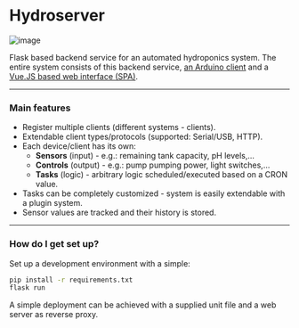 # Hydroserver #

![image](https://user-images.githubusercontent.com/10963153/133970728-844e82bf-ca50-44b0-8436-8051c48ecda5.png)

Flask based backend service for an automated hydroponics system. The entire system consists
of this backend service, [an Arduino client](https://github.com/jonasbrauer/hydro-client) and a
[Vue.JS based web interface (SPA)](https://github.com/jonasbrauer/hydroweb).

***

### Main features
* Register multiple clients (different systems - clients).
* Extendable client types/protocols (supported: Serial/USB, HTTP).
* Each device/client has its own:
  * **Sensors** (input) - e.g.: remaining tank capacity, pH levels,...
  * **Controls** (output) - e.g.: pump pumping power, light switches,...
  * **Tasks** (logic) - arbitrary logic scheduled/executed based on a CRON value.
* Tasks can be completely customized - system is easily extendable with a plugin system.
* Sensor values are tracked and their history is stored.

***

### How do I get set up? ###

Set up a development environment with a simple:

```sh
pip install -r requirements.txt
flask run
```

A simple deployment can be achieved with a supplied unit file and a web server as reverse proxy.
